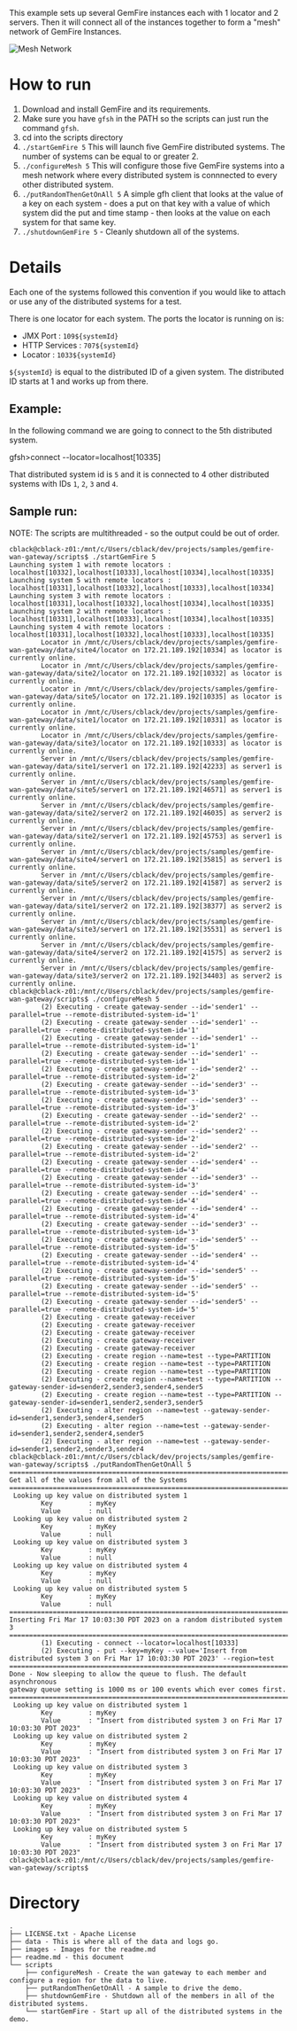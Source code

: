 This example sets up several GemFire instances each with 1 locator and 2 servers.   Then it will connect all of the instances together to form a "mesh" network of GemFire Instances.  

![Mesh Network](images/multisite-topology-parallel.png)


# How to run

1. Download and install GemFire and its requirements.
2. Make sure you have `gfsh` in the PATH so the scripts can just run the command `gfsh`.
3. cd into the scripts directory
3. `./startGemFire 5`  This will launch five GemFire distributed systems.   The number of systems can be equal to or greater 2.
4. `./configureMesh 5`  This will configure those five GemFire systems into a mesh network where every distributed system is connnected to every other distributed system.
5. `./putRandomThenGetOnAll 5`  A simple gfh client that looks at the value of a key on each system - does a put on that key with a value of which system did the put and time stamp - then looks at the value on each system for that same key.
6. `./shutdownGemFire 5` - Cleanly shutdown all of the systems.

# Details

Each one of the systems followed this convention if you would like to attach or use any of the distributed systems for a test.

There is one locator for each system.   The ports the locator is running on is:

* JMX Port : `109${systemId}`
* HTTP Services : `707${systemId}`
* Locator : `1033${systemId}`

`${systemId}` is equal to the distributed ID of a given system.   The distributed ID starts at 1 and works up from there.

## Example:

In the following command we are going to connect to the 5th distributed system.   

gfsh>connect --locator=localhost[10335]

That distributed system id is `5` and it is connected to 4 other distributed systems with IDs `1`, `2`, `3` and `4`.

## Sample run:

NOTE:  The scripts are multithreaded - so the output could be out of order.

```
cblack@cblack-z01:/mnt/c/Users/cblack/dev/projects/samples/gemfire-wan-gateway/scripts$ ./startGemFire 5
Launching system 1 with remote locators : localhost[10332],localhost[10333],localhost[10334],localhost[10335]
Launching system 5 with remote locators : localhost[10331],localhost[10332],localhost[10333],localhost[10334]
Launching system 3 with remote locators : localhost[10331],localhost[10332],localhost[10334],localhost[10335]
Launching system 2 with remote locators : localhost[10331],localhost[10333],localhost[10334],localhost[10335]
Launching system 4 with remote locators : localhost[10331],localhost[10332],localhost[10333],localhost[10335]
        Locator in /mnt/c/Users/cblack/dev/projects/samples/gemfire-wan-gateway/data/site4/locator on 172.21.189.192[10334] as locator is currently online.
        Locator in /mnt/c/Users/cblack/dev/projects/samples/gemfire-wan-gateway/data/site2/locator on 172.21.189.192[10332] as locator is currently online.
        Locator in /mnt/c/Users/cblack/dev/projects/samples/gemfire-wan-gateway/data/site5/locator on 172.21.189.192[10335] as locator is currently online.
        Locator in /mnt/c/Users/cblack/dev/projects/samples/gemfire-wan-gateway/data/site1/locator on 172.21.189.192[10331] as locator is currently online.
        Locator in /mnt/c/Users/cblack/dev/projects/samples/gemfire-wan-gateway/data/site3/locator on 172.21.189.192[10333] as locator is currently online.
        Server in /mnt/c/Users/cblack/dev/projects/samples/gemfire-wan-gateway/data/site1/server1 on 172.21.189.192[42233] as server1 is currently online.
        Server in /mnt/c/Users/cblack/dev/projects/samples/gemfire-wan-gateway/data/site5/server1 on 172.21.189.192[46571] as server1 is currently online.
        Server in /mnt/c/Users/cblack/dev/projects/samples/gemfire-wan-gateway/data/site2/server2 on 172.21.189.192[46035] as server2 is currently online.
        Server in /mnt/c/Users/cblack/dev/projects/samples/gemfire-wan-gateway/data/site2/server1 on 172.21.189.192[45753] as server1 is currently online.
        Server in /mnt/c/Users/cblack/dev/projects/samples/gemfire-wan-gateway/data/site4/server1 on 172.21.189.192[35815] as server1 is currently online.
        Server in /mnt/c/Users/cblack/dev/projects/samples/gemfire-wan-gateway/data/site5/server2 on 172.21.189.192[41587] as server2 is currently online.
        Server in /mnt/c/Users/cblack/dev/projects/samples/gemfire-wan-gateway/data/site1/server2 on 172.21.189.192[38377] as server2 is currently online.
        Server in /mnt/c/Users/cblack/dev/projects/samples/gemfire-wan-gateway/data/site3/server1 on 172.21.189.192[35531] as server1 is currently online.
        Server in /mnt/c/Users/cblack/dev/projects/samples/gemfire-wan-gateway/data/site4/server2 on 172.21.189.192[41575] as server2 is currently online.
        Server in /mnt/c/Users/cblack/dev/projects/samples/gemfire-wan-gateway/data/site3/server2 on 172.21.189.192[34403] as server2 is currently online.
cblack@cblack-z01:/mnt/c/Users/cblack/dev/projects/samples/gemfire-wan-gateway/scripts$ ./configureMesh 5
        (2) Executing - create gateway-sender --id='sender1' --parallel=true --remote-distributed-system-id='1'
        (2) Executing - create gateway-sender --id='sender1' --parallel=true --remote-distributed-system-id='1'
        (2) Executing - create gateway-sender --id='sender1' --parallel=true --remote-distributed-system-id='1'
        (2) Executing - create gateway-sender --id='sender1' --parallel=true --remote-distributed-system-id='1'
        (2) Executing - create gateway-sender --id='sender2' --parallel=true --remote-distributed-system-id='2'
        (2) Executing - create gateway-sender --id='sender3' --parallel=true --remote-distributed-system-id='3'
        (2) Executing - create gateway-sender --id='sender3' --parallel=true --remote-distributed-system-id='3'
        (2) Executing - create gateway-sender --id='sender2' --parallel=true --remote-distributed-system-id='2'
        (2) Executing - create gateway-sender --id='sender2' --parallel=true --remote-distributed-system-id='2'
        (2) Executing - create gateway-sender --id='sender2' --parallel=true --remote-distributed-system-id='2'
        (2) Executing - create gateway-sender --id='sender4' --parallel=true --remote-distributed-system-id='4'
        (2) Executing - create gateway-sender --id='sender3' --parallel=true --remote-distributed-system-id='3'
        (2) Executing - create gateway-sender --id='sender4' --parallel=true --remote-distributed-system-id='4'
        (2) Executing - create gateway-sender --id='sender4' --parallel=true --remote-distributed-system-id='4'
        (2) Executing - create gateway-sender --id='sender3' --parallel=true --remote-distributed-system-id='3'
        (2) Executing - create gateway-sender --id='sender5' --parallel=true --remote-distributed-system-id='5'
        (2) Executing - create gateway-sender --id='sender4' --parallel=true --remote-distributed-system-id='4'
        (2) Executing - create gateway-sender --id='sender5' --parallel=true --remote-distributed-system-id='5'
        (2) Executing - create gateway-sender --id='sender5' --parallel=true --remote-distributed-system-id='5'
        (2) Executing - create gateway-sender --id='sender5' --parallel=true --remote-distributed-system-id='5'
        (2) Executing - create gateway-receiver
        (2) Executing - create gateway-receiver
        (2) Executing - create gateway-receiver
        (2) Executing - create gateway-receiver
        (2) Executing - create gateway-receiver
        (2) Executing - create region --name=test --type=PARTITION
        (2) Executing - create region --name=test --type=PARTITION
        (2) Executing - create region --name=test --type=PARTITION
        (2) Executing - create region --name=test --type=PARTITION --gateway-sender-id=sender2,sender3,sender4,sender5
        (2) Executing - create region --name=test --type=PARTITION --gateway-sender-id=sender1,sender2,sender3,sender5
        (2) Executing - alter region --name=test --gateway-sender-id=sender1,sender3,sender4,sender5
        (2) Executing - alter region --name=test --gateway-sender-id=sender1,sender2,sender4,sender5
        (2) Executing - alter region --name=test --gateway-sender-id=sender1,sender2,sender3,sender4
cblack@cblack-z01:/mnt/c/Users/cblack/dev/projects/samples/gemfire-wan-gateway/scripts$ ./putRandomThenGetOnAll 5
===========================================================================
Get all of the values from all of the Systems
===========================================================================
 Looking up key value on distributed system 1
        Key         : myKey
        Value       : null
 Looking up key value on distributed system 2
        Key         : myKey
        Value       : null
 Looking up key value on distributed system 3
        Key         : myKey
        Value       : null
 Looking up key value on distributed system 4
        Key         : myKey
        Value       : null
 Looking up key value on distributed system 5
        Key         : myKey
        Value       : null
===========================================================================
Inserting Fri Mar 17 10:03:30 PDT 2023 on a random distributed system 3
===========================================================================
        (1) Executing - connect --locator=localhost[10333]
        (2) Executing - put --key=myKey --value='Insert from distributed system 3 on Fri Mar 17 10:03:30 PDT 2023' --region=test
===========================================================================
Done - Now sleeping to allow the queue to flush. The default asynchronous
gateway queue setting is 1000 ms or 100 events which ever comes first.
===========================================================================
 Looking up key value on distributed system 1
        Key         : myKey
        Value       : "Insert from distributed system 3 on Fri Mar 17 10:03:30 PDT 2023"
 Looking up key value on distributed system 2
        Key         : myKey
        Value       : "Insert from distributed system 3 on Fri Mar 17 10:03:30 PDT 2023"
 Looking up key value on distributed system 3
        Key         : myKey
        Value       : "Insert from distributed system 3 on Fri Mar 17 10:03:30 PDT 2023"
 Looking up key value on distributed system 4
        Key         : myKey
        Value       : "Insert from distributed system 3 on Fri Mar 17 10:03:30 PDT 2023"
 Looking up key value on distributed system 5
        Key         : myKey
        Value       : "Insert from distributed system 3 on Fri Mar 17 10:03:30 PDT 2023"
cblack@cblack-z01:/mnt/c/Users/cblack/dev/projects/samples/gemfire-wan-gateway/scripts$

```

# Directory
```
.
├── LICENSE.txt - Apache License
├── data - This is where all of the data and logs go.
├── images - Images for the readme.md
├── readme.md - this document
└── scripts
    ├── configureMesh - Create the wan gateway to each member and configure a region for the data to live.
    ├── putRandomThenGetOnAll - A sample to drive the demo.
    ├── shutdownGemFire - Shutdown all of the members in all of the distributed systems.
    └── startGemFire - Start up all of the distributed systems in the demo.
```
